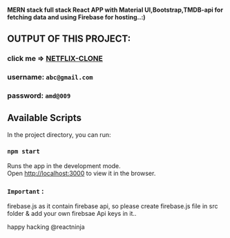 #### MERN stack full stack React APP with Material UI,Bootstrap,TMDB-api for fetching data and using Firebase for hosting..:)

## OUTPUT OF THIS PROJECT:

### click me => [NETFLIX-CLONE](https://netflix-clone-kd.web.app)
### username: `abc@gmail.com`
### password: `amd@009`

## Available Scripts

In the project directory, you can run:

### `npm start`

Runs the app in the development mode.<br />
Open [http://localhost:3000](http://localhost:3000) to view it in the browser.


### `Important` :
firebase.js as it contain firebase api, so please create firebase.js file in src folder & add your own firebsae Api keys in it.. 


happy hacking @reactninja
